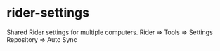 # rider-settings
Shared Rider settings for multiple computers. Rider => Tools => Settings Repository => Auto Sync
